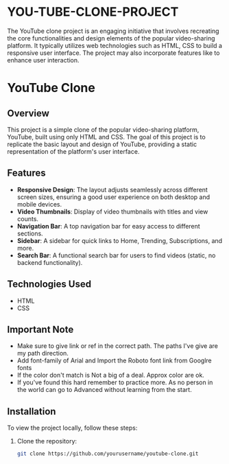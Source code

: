 # YOU-TUBE-CLONE-PROJECT
The YouTube clone project is an engaging initiative that involves recreating the core functionalities and design elements of the popular video-sharing platform. It typically utilizes web technologies such as HTML, CSS to build a responsive user interface. The project may also incorporate features like  to enhance user interaction.
# YouTube Clone

## Overview

This project is a simple clone of the popular video-sharing platform, YouTube, built using only HTML and CSS. The goal of this project is to replicate the basic layout and design of YouTube, providing a static representation of the platform's user interface.

## Features

- **Responsive Design**: The layout adjusts seamlessly across different screen sizes, ensuring a good user experience on both desktop and mobile devices.
- **Video Thumbnails**: Display of video thumbnails with titles and view counts.
- **Navigation Bar**: A top navigation bar for easy access to different sections.
- **Sidebar**: A sidebar for quick links to Home, Trending, Subscriptions, and more.
- **Search Bar**: A functional search bar for users to find videos (static, no backend functionality).

## Technologies Used

- HTML
- CSS

## Important Note

- Make sure to give link or ref in the correct path. The paths I've give are my path direction.
- Add font-family of Arial and Import the Roboto font link from Googlre fonts
- If the color don't match is Not a big of a deal. Approx color are ok.
- If you've found this hard remember to practice more. As no person in the world can go to Advanced without learning from the start.   

## Installation

To view the project locally, follow these steps:

1. Clone the repository:
   ```bash
   git clone https://github.com/yourusername/youtube-clone.git
